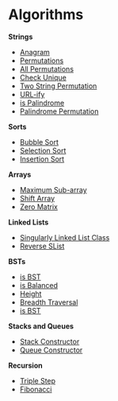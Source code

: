# Algorithms

__Strings__
* [Anagram](https://github.com/Ziyal/Algorithms/blob/master/anagram.js)
* [Permutations](https://github.com/Ziyal/Algorithms/blob/master/permutations.js)
* [All Permutations](https://github.com/Ziyal/Algorithms/blob/master/allPermutations.js)
* [Check Unique](https://github.com/Ziyal/Algorithms/blob/master/checkUnique.js)
* [Two String Permutation](https://github.com/Ziyal/Algorithms/blob/master/twoStringPermutation.js)
* [URL-ify](https://github.com/Ziyal/Algorithms/blob/master/isBst.js)
* [is Palindrome](https://github.com/Ziyal/Algorithms/blob/master/isPalindrome.js)
* [Palindrome Permutation](https://github.com/Ziyal/Algorithms/blob/master/palindromPermutation.js)

__Sorts__
* [Bubble Sort](https://github.com/Ziyal/Algorithms/blob/master/bubbleStort.js)
* [Selection Sort](https://github.com/Ziyal/Algorithms/blob/master/selectionSort.js)
* [Insertion Sort](https://github.com/Ziyal/Algorithms/blob/master/insertionSort.js)

__Arrays__
* [Maximum Sub-array](https://github.com/Ziyal/Algorithms/blob/master/maximumSubArray.js)
* [Shift Array](https://github.com/Ziyal/Algorithms/blob/master/shiftArray.js)
* [Zero Matrix](https://github.com/Ziyal/Algorithms/blob/master/zeroMatrix.js)

__Linked Lists__
* [Singularly Linked List Class](https://github.com/Ziyal/Algorithms/blob/master/SListClass.js)
* [Reverse SList](https://github.com/Ziyal/Algorithms/blob/master/reverseSList.js)

__BSTs__
* [is BST](https://github.com/Ziyal/Algorithms/blob/master/isBst.js)
* [is Balanced](https://github.com/Ziyal/Algorithms/blob/master/isBalanced.js)
* [Height](https://github.com/Ziyal/Algorithms/blob/master/bstHeight.js)
* [Breadth Traversal](https://github.com/Ziyal/Algorithms/blob/master/breadthTraversal.js)
* [is BST](https://github.com/Ziyal/Algorithms/blob/master/isBst.js)

__Stacks and Queues__
* [Stack Constructor](https://github.com/Ziyal/Algorithms/blob/master/stacks.js)
* [Queue Constructor](https://github.com/Ziyal/Algorithms/blob/master/queues.js)

__Recursion__
* [Triple Step](https://github.com/Ziyal/Algorithms/blob/master/tripleStep.js)
* [Fibonacci](https://github.com/Ziyal/Algorithms/blob/master/fibonacci.js)
